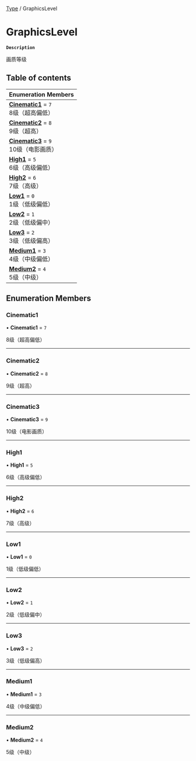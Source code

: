[Type](../modules/Type.Type.md) / GraphicsLevel

# GraphicsLevel <Badge type="tip" text="Enumeration" /> <Score text="GraphicsLevel" />

**`Description`**

画质等级

## Table of contents

| Enumeration Members |
| :-----|
| **[Cinematic1](Type.GraphicsLevel.md#cinematic1)** = ``7`` <br> 8级（超高偏低）|
| **[Cinematic2](Type.GraphicsLevel.md#cinematic2)** = ``8`` <br> 9级（超高）|
| **[Cinematic3](Type.GraphicsLevel.md#cinematic3)** = ``9`` <br> 10级（电影画质）|
| **[High1](Type.GraphicsLevel.md#high1)** = ``5`` <br> 6级（高级偏低）|
| **[High2](Type.GraphicsLevel.md#high2)** = ``6`` <br> 7级（高级）|
| **[Low1](Type.GraphicsLevel.md#low1)** = ``0`` <br> 1级（低级偏低）|
| **[Low2](Type.GraphicsLevel.md#low2)** = ``1`` <br> 2级（低级偏中）|
| **[Low3](Type.GraphicsLevel.md#low3)** = ``2`` <br> 3级（低级偏高）|
| **[Medium1](Type.GraphicsLevel.md#medium1)** = ``3`` <br> 4级（中级偏低）|
| **[Medium2](Type.GraphicsLevel.md#medium2)** = ``4`` <br> 5级（中级）|

## Enumeration Members

### Cinematic1 <Score text="Cinematic" /> 

• **Cinematic1** = ``7``

8级（超高偏低）

___

### Cinematic2 <Score text="Cinematic" /> 

• **Cinematic2** = ``8``

9级（超高）

___

### Cinematic3 <Score text="Cinematic" /> 

• **Cinematic3** = ``9``

10级（电影画质）

___

### High1 <Score text="High" /> 

• **High1** = ``5``

6级（高级偏低）

___

### High2 <Score text="High" /> 

• **High2** = ``6``

7级（高级）

___

### Low1 <Score text="Low" /> 

• **Low1** = ``0``

1级（低级偏低）

___

### Low2 <Score text="Low" /> 

• **Low2** = ``1``

2级（低级偏中）

___

### Low3 <Score text="Low" /> 

• **Low3** = ``2``

3级（低级偏高）

___

### Medium1 <Score text="Medium" /> 

• **Medium1** = ``3``

4级（中级偏低）

___

### Medium2 <Score text="Medium" /> 

• **Medium2** = ``4``

5级（中级）
